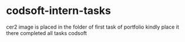 # codsoft-intern-tasks
cer2 image is placed in the folder of first task of portfolio kindly place it there
completed all tasks codsoft

